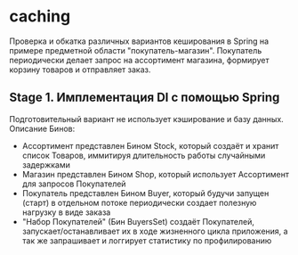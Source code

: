 # caching

Проверка и обкатка различных вариантов кеширования в Spring на примере предметной области "покупатель-магазин". 
Покупатель периодически делает запрос на ассортимент магазина, формирует корзину товаров и отправляет заказ. 

## Stage  1. Имплементация DI с помощью Spring

Подготовительный вариант не использует кэширование и базу данных. Описание Бинов:
* Ассортимент представлен Бином Stock, который создаёт и хранит список Товаров,
иммитируя длительность работы случайными задержками
* Магазин представлен Бином Shop, который использует Ассортимент для запросов Покупателей
* Покупатель представлен Бином Buyer, который будучи запущен (старт) в отдельном потоке 
периодически создает полезную нагрузку в виде заказа
* "Набор Покупателей" (Бин BuyersSet) создаёт Покупателей, запускает/останавливает их в ходе 
жизненного цикла приложения, а так же запрашивает и логгирует статистику по профилированию
  